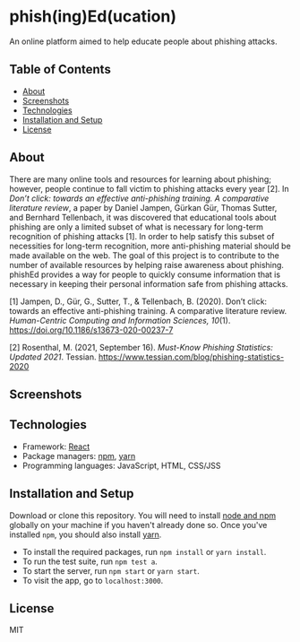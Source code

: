 # phish(ing)Ed(ucation)

An online platform aimed to help educate people about phishing attacks.

## Table of Contents

-   [About](#about)
-   [Screenshots](#screenshots)
-   [Technologies](#technologies)
-   [Installation and Setup](#installation-and-setup)
-   [License](#license)

## About

There are many online tools and resources for learning about phishing; however, people continue to fall victim to phishing attacks every year [2]. In _Don’t click: towards an effective anti-phishing training. A comparative literature review_, a paper by Daniel Jampen, Gürkan Gür, Thomas Sutter, and Bernhard Tellenbach, it was discovered that educational tools about phishing are only a limited subset of what is necessary for long-term recognition of phishing attacks [1]. In order to help satisfy this subset of necessities for long-term recognition, more anti-phishing material should be made available on the web. The goal of this project is to contribute to the number of available resources by helping raise awareness about phishing. phishEd provides a way for people to quickly consume information that is necessary in keeping their personal information safe from phishing attacks.

[1] Jampen, D., Gür, G., Sutter, T., & Tellenbach, B. (2020). Don’t click: towards an effective anti-phishing training. A comparative literature review. _Human-Centric Computing and Information Sciences, 10_(1). https://doi.org/10.1186/s13673-020-00237-7

[2] Rosenthal, M. (2021, September 16). _Must-Know Phishing Statistics: Updated 2021_. Tessian. https://www.tessian.com/blog/phishing-statistics-2020

## Screenshots

## Technologies

-   Framework: [React](https://reactjs.org/)
-   Package managers: [npm](https://www.npmjs.com/), [yarn](https://yarnpkg.com/)
-   Programming languages: JavaScript, HTML, CSS/JSS

## Installation and Setup

Download or clone this repository. You will need to install [node and npm](https://docs.npmjs.com/downloading-and-installing-node-js-and-npm) globally on your machine if you haven't already done so. Once you've installed `npm`, you should also install [yarn](https://classic.yarnpkg.com/lang/en/docs/install/#windows-stable).

-   To install the required packages, run `npm install` or `yarn install`.
-   To run the test suite, run `npm test a`.
-   To start the server, run `npm start` or `yarn start`.
-   To visit the app, go to `localhost:3000`.

## License

MIT
